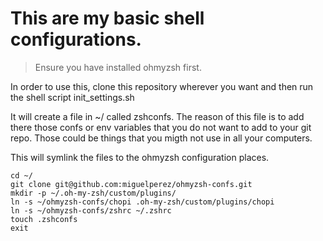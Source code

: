 # This are my basic shell configurations.

> Ensure you have installed ohmyzsh first.

In order to use this, clone this repository wherever you want and then run the
shell script init_settings.sh

It will create a file in ~/ called zshconfs. The reason of this file is to add there
those confs or env variables that you do not want to add to your git repo. Those could be
things that you migth not use in all your computers.

This will symlink the files to the ohmyzsh configuration places.

    cd ~/
    git clone git@github.com:miguelperez/ohmyzsh-confs.git
    mkdir -p ~/.oh-my-zsh/custom/plugins/
    ln -s ~/ohmyzsh-confs/chopi .oh-my-zsh/custom/plugins/chopi
    ln -s ~/ohmyzsh-confs/zshrc ~/.zshrc
    touch .zshconfs
    exit
